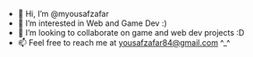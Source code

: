 - 👋 Hi, I’m @myousafzafar
- 👀 I’m interested in Web and Game Dev :)
- 💞️ I’m looking to collaborate on game and web dev projects :D
- 📫 Feel free to reach me at yousafzafar84@gmail.com ^_^

<!---
myousafzafar/myousafzafar is a ✨ special ✨ repository because its `README.md` (this file) appears on your GitHub profile.
You can click the Preview link to take a look at your changes.
--->
